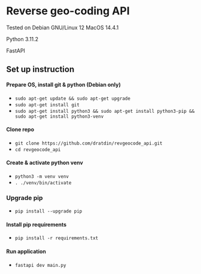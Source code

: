 # Reverse geo-coding API 

Tested on
Debian GNU/Linux 12
MacOS 14.4.1 

Python 3.11.2

FastAPI

## Set up instruction

#### Prepare OS, install git & python (Debian only)

- `sudo apt-get update && sudo apt-get upgrade`
- `sudo apt-get install git`
- `sudo apt-get install python3 && sudo apt-get install python3-pip && sudo apt-get install python3-venv`

#### Clone repo
- `git clone https://github.com/dratdin/revgeocode_api.git`
- `cd revgeocode_api`

#### Create & activate python venv
- `python3 -m venv venv`
- `. ./venv/bin/activate`

### Upgrade pip
- `pip install --upgrade pip`

#### Install pip requirements
- `pip install -r requirements.txt`

#### Run application
- `fastapi dev main.py`
